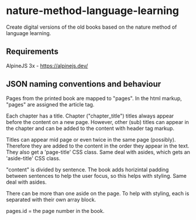 # nature-method-language-learning

Create digital versions of the old books based on the nature method of language learning. 

## Requirements

AlpineJS 3x - https://alpinejs.dev/

## JSON naming conventions and behaviour

Pages from the printed book are mapped to "pages". In the html markup, "pages" are assigned the article tag. 

Each chapter has a title. Chapter ("chapter_title") titles always appear before the content on a new page. However, other (sub) titles can appear in the chapter and can be added to the content with header tag markup.

Titles can appear mid page or even twice in the same page (possibly). Therefore they are added to the content in the order they appear in the text. They also get a 'page-title' CSS class. Same deal with asides, which gets an 'aside-title' CSS class.

"content" is divided by sentence. The book adds horizintal padding between sentences to help the user focus, so this helps with styling. Same deal with asides. 

There can be more than one aside on the page. To help with styling, each is separated with their own array block. 

pages.id = the page number in the book. 

